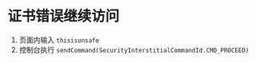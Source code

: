 # 证书错误继续访问

1. 页面内输入 `thisisunsafe`
2. 控制台执行 `sendCommand(SecurityInterstitialCommandId.CMD_PROCEED)`
